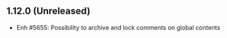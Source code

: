 1.12.0 (Unreleased)
-------------------
- Enh #5655: Possibility to archive and lock comments on global contents
